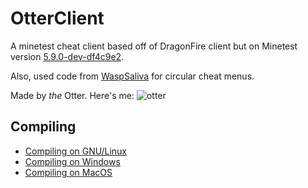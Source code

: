 OtterClient
===========

A minetest cheat client based off of DragonFire client but on Minetest version [5.9.0-dev-df4c9e2](https://github.com/minetest/minetest/tree/df4c9e29034ed77c991d25af1891cd63e7518365).

Also, used code from [WaspSaliva](https://repo.or.cz/waspsaliva.git) for circular cheat menus.

Made by *the* Otter. Here's me:
![otter](https://avatars.githubusercontent.com/u/168836394)

Compiling
---------
- [Compiling on GNU/Linux](doc/compiling/linux.md)
- [Compiling on Windows](doc/compiling/windows.md)
- [Compiling on MacOS](doc/compiling/macos.md)